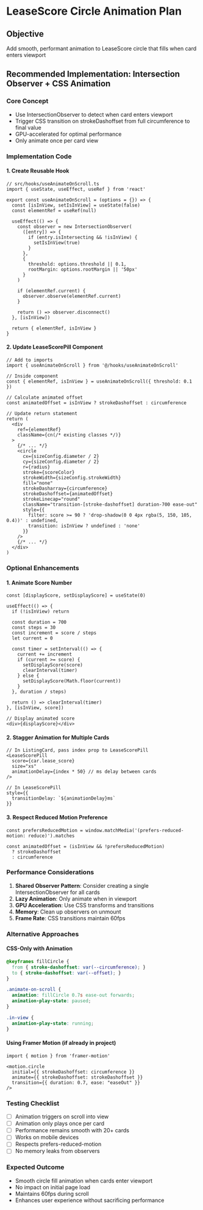 # LeaseScore Circle Animation Plan

## Objective
Add smooth, performant animation to LeaseScore circle that fills when card enters viewport

## Recommended Implementation: Intersection Observer + CSS Animation

### Core Concept
- Use IntersectionObserver to detect when card enters viewport
- Trigger CSS transition on strokeDashoffset from full circumference to final value
- GPU-accelerated for optimal performance
- Only animate once per card view

### Implementation Code

#### 1. Create Reusable Hook
```tsx
// src/hooks/useAnimateOnScroll.ts
import { useState, useEffect, useRef } from 'react'

export const useAnimateOnScroll = (options = {}) => {
  const [isInView, setIsInView] = useState(false)
  const elementRef = useRef(null)
  
  useEffect(() => {
    const observer = new IntersectionObserver(
      ([entry]) => {
        if (entry.isIntersecting && !isInView) {
          setIsInView(true)
        }
      },
      { 
        threshold: options.threshold || 0.1,
        rootMargin: options.rootMargin || '50px'
      }
    )
    
    if (elementRef.current) {
      observer.observe(elementRef.current)
    }
    
    return () => observer.disconnect()
  }, [isInView])
  
  return { elementRef, isInView }
}
```

#### 2. Update LeaseScorePill Component
```tsx
// Add to imports
import { useAnimateOnScroll } from '@/hooks/useAnimateOnScroll'

// Inside component
const { elementRef, isInView } = useAnimateOnScroll({ threshold: 0.1 })

// Calculate animated offset
const animatedOffset = isInView ? strokeDashoffset : circumference

// Update return statement
return (
  <div
    ref={elementRef}
    className={cn(/* existing classes */)}
  >
    {/* ... */}
    <circle
      cx={sizeConfig.diameter / 2}
      cy={sizeConfig.diameter / 2}
      r={radius}
      stroke={scoreColor}
      strokeWidth={sizeConfig.strokeWidth}
      fill="none"
      strokeDasharray={circumference}
      strokeDashoffset={animatedOffset}
      strokeLinecap="round"
      className="transition-[stroke-dashoffset] duration-700 ease-out"
      style={{
        filter: score >= 90 ? 'drop-shadow(0 0 4px rgba(5, 150, 105, 0.4))' : undefined,
        transition: isInView ? undefined : 'none'
      }}
    />
    {/* ... */}
  </div>
)
```

### Optional Enhancements

#### 1. Animate Score Number
```tsx
const [displayScore, setDisplayScore] = useState(0)

useEffect(() => {
  if (!isInView) return
  
  const duration = 700
  const steps = 30
  const increment = score / steps
  let current = 0
  
  const timer = setInterval(() => {
    current += increment
    if (current >= score) {
      setDisplayScore(score)
      clearInterval(timer)
    } else {
      setDisplayScore(Math.floor(current))
    }
  }, duration / steps)
  
  return () => clearInterval(timer)
}, [isInView, score])

// Display animated score
<div>{displayScore}</div>
```

#### 2. Stagger Animation for Multiple Cards
```tsx
// In ListingCard, pass index prop to LeaseScorePill
<LeaseScorePill 
  score={car.lease_score}
  size="xs"
  animationDelay={index * 50} // ms delay between cards
/>

// In LeaseScorePill
style={{
  transitionDelay: `${animationDelay}ms`
}}
```

#### 3. Respect Reduced Motion Preference
```tsx
const prefersReducedMotion = window.matchMedia('(prefers-reduced-motion: reduce)').matches

const animatedOffset = (isInView && !prefersReducedMotion) 
  ? strokeDashoffset 
  : circumference
```

### Performance Considerations

1. **Shared Observer Pattern**: Consider creating a single IntersectionObserver for all cards
2. **Lazy Animation**: Only animate when in viewport
3. **GPU Acceleration**: Use CSS transforms and transitions
4. **Memory**: Clean up observers on unmount
5. **Frame Rate**: CSS transitions maintain 60fps

### Alternative Approaches

#### CSS-Only with Animation
```css
@keyframes fillCircle {
  from { stroke-dashoffset: var(--circumference); }
  to { stroke-dashoffset: var(--offset); }
}

.animate-on-scroll {
  animation: fillCircle 0.7s ease-out forwards;
  animation-play-state: paused;
}

.in-view {
  animation-play-state: running;
}
```

#### Using Framer Motion (if already in project)
```tsx
import { motion } from 'framer-motion'

<motion.circle
  initial={{ strokeDashoffset: circumference }}
  animate={{ strokeDashoffset: strokeDashoffset }}
  transition={{ duration: 0.7, ease: "easeOut" }}
/>
```

### Testing Checklist
- [ ] Animation triggers on scroll into view
- [ ] Animation only plays once per card
- [ ] Performance remains smooth with 20+ cards
- [ ] Works on mobile devices
- [ ] Respects prefers-reduced-motion
- [ ] No memory leaks from observers

### Expected Outcome
- Smooth circle fill animation when cards enter viewport
- No impact on initial page load
- Maintains 60fps during scroll
- Enhances user experience without sacrificing performance